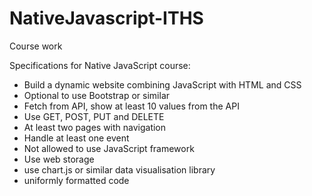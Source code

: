 # NativeJavascript-ITHS
Course work

Specifications for Native JavaScript course:
* Build a dynamic website combining JavaScript with HTML and CSS
* Optional to use Bootstrap or similar
* Fetch from API, show at least 10 values from the API
* Use GET, POST, PUT and DELETE
* At least two pages with navigation
* Handle at least one event
* Not allowed to use JavaScript framework
* Use web storage
* use chart.js or similar data visualisation library
* uniformly formatted code

